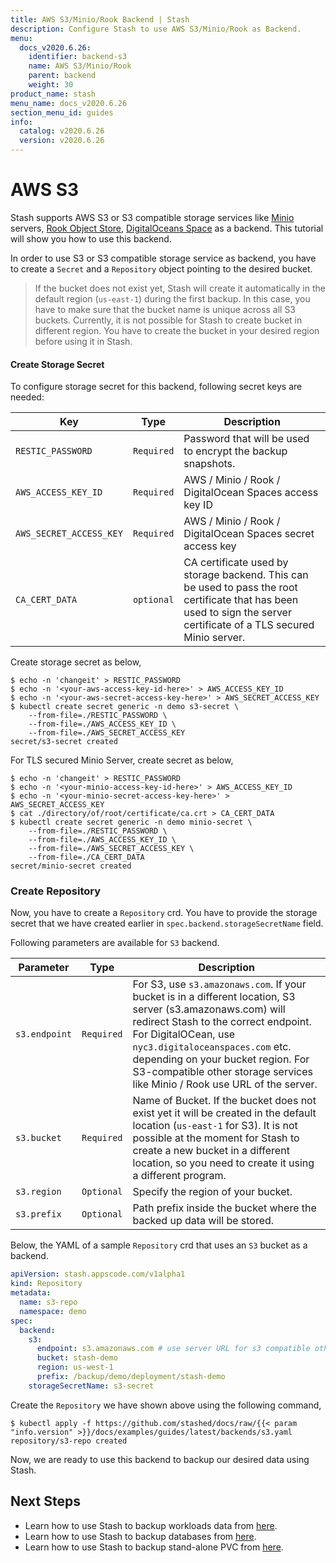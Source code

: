 ```yaml
---
title: AWS S3/Minio/Rook Backend | Stash
description: Configure Stash to use AWS S3/Minio/Rook as Backend.
menu:
  docs_v2020.6.26:
    identifier: backend-s3
    name: AWS S3/Minio/Rook
    parent: backend
    weight: 30
product_name: stash
menu_name: docs_v2020.6.26
section_menu_id: guides
info:
  catalog: v2020.6.26
  version: v2020.6.26
---
```


# AWS S3

Stash supports AWS S3 or S3 compatible storage services like [Minio](https://minio.io/) servers, [Rook Object Store](https://rook.io/docs/rook/v0.9/ceph-object.html), [DigitalOceans Space](https://www.digitalocean.com/products/spaces/) as a backend. This tutorial will show you how to use this backend.

In order to use S3 or S3 compatible storage service as backend, you have to create a `Secret` and a `Repository` object pointing to the desired bucket.

>If the bucket does not exist yet, Stash will create it automatically in the default region (`us-east-1`) during the first backup. In this case, you have to make sure that the bucket name is unique across all S3 buckets. Currently, it is not possible for Stash to create bucket in different region. You have to create the bucket in your desired region before using it in Stash.

#### Create Storage Secret

To configure storage secret for this backend, following secret keys are needed:

| Key                     | Type       | Description                                                                                                                                                            |
| ----------------------- | ---------- | ---------------------------------------------------------------------------------------------------------------------------------------------------------------------- |
| `RESTIC_PASSWORD`       | `Required` | Password that will be used to encrypt the backup snapshots.                                                                                                            |
| `AWS_ACCESS_KEY_ID`     | `Required` | AWS / Minio / Rook / DigitalOcean Spaces access key ID                                                                                                                 |
| `AWS_SECRET_ACCESS_KEY` | `Required` | AWS / Minio / Rook / DigitalOcean Spaces secret access key                                                                                                             |
| `CA_CERT_DATA`          | `optional` | CA certificate used by storage backend. This can be used to pass the root certificate that has been used to sign the server certificate of a TLS secured Minio server. |

Create storage secret as below,

```console
$ echo -n 'changeit' > RESTIC_PASSWORD
$ echo -n '<your-aws-access-key-id-here>' > AWS_ACCESS_KEY_ID
$ echo -n '<your-aws-secret-access-key-here>' > AWS_SECRET_ACCESS_KEY
$ kubectl create secret generic -n demo s3-secret \
    --from-file=./RESTIC_PASSWORD \
    --from-file=./AWS_ACCESS_KEY_ID \
    --from-file=./AWS_SECRET_ACCESS_KEY
secret/s3-secret created
```

For TLS secured Minio Server, create secret as below,

```console
$ echo -n 'changeit' > RESTIC_PASSWORD
$ echo -n '<your-minio-access-key-id-here>' > AWS_ACCESS_KEY_ID
$ echo -n '<your-minio-secret-access-key-here>' > AWS_SECRET_ACCESS_KEY
$ cat ./directory/of/root/certificate/ca.crt > CA_CERT_DATA
$ kubectl create secret generic -n demo minio-secret \
    --from-file=./RESTIC_PASSWORD \
    --from-file=./AWS_ACCESS_KEY_ID \
    --from-file=./AWS_SECRET_ACCESS_KEY \
    --from-file=./CA_CERT_DATA
secret/minio-secret created
```

### Create Repository

Now, you have to create a `Repository` crd. You have to provide the storage secret that we have created earlier in `spec.backend.storageSecretName` field.

Following parameters are available for `S3` backend.

| Parameter     | Type       | Description                                                                                                                                                                                                                                                                                                                      |
| ------------- | ---------- | -------------------------------------------------------------------------------------------------------------------------------------------------------------------------------------------------------------------------------------------------------------------------------------------------------------------------------- |
| `s3.endpoint` | `Required` | For S3, use `s3.amazonaws.com`. If your bucket is in a different location, S3 server (s3.amazonaws.com) will redirect Stash to the correct endpoint. For DigitalOCean, use `nyc3.digitaloceanspaces.com` etc. depending on your bucket region. For S3-compatible other storage services like Minio / Rook use URL of the server. |
| `s3.bucket`   | `Required` | Name of Bucket. If the bucket does not exist yet it will be created in the default location (`us-east-1` for S3). It is not possible at the moment for Stash to create a new bucket in a different location, so you need to create it using a different program.                                                                 |
| `s3.region`   | `Optional` | Specify the region of your bucket.                                                                                                                                                                                                                                                                                               |
| `s3.prefix`   | `Optional` | Path prefix inside the bucket where the backed up data will be stored.                                                                                                                                                                                                                                                           |

Below, the YAML of a sample `Repository` crd that uses an `S3` bucket as a backend.

```yaml
apiVersion: stash.appscode.com/v1alpha1
kind: Repository
metadata:
  name: s3-repo
  namespace: demo
spec:
  backend:
    s3:
      endpoint: s3.amazonaws.com # use server URL for s3 compatible other storage service
      bucket: stash-demo
      region: us-west-1
      prefix: /backup/demo/deployment/stash-demo
    storageSecretName: s3-secret
```

Create the `Repository` we have shown above using the following command,

```console
$ kubectl apply -f https://github.com/stashed/docs/raw/{{< param "info.version" >}}/docs/examples/guides/latest/backends/s3.yaml
repository/s3-repo created
```

Now, we are ready to use this backend to backup our desired data using Stash.

## Next Steps

- Learn how to use Stash to backup workloads data from [here](/docs/v2020.6.26/guides/latest/workloads/overview).
- Learn how to use Stash to backup databases from [here](/docs/v2020.6.26/guides/latest/addons/overview).
- Learn how to use Stash to backup stand-alone PVC from [here](/docs/v2020.6.26/guides/latest/volumes/overview).
